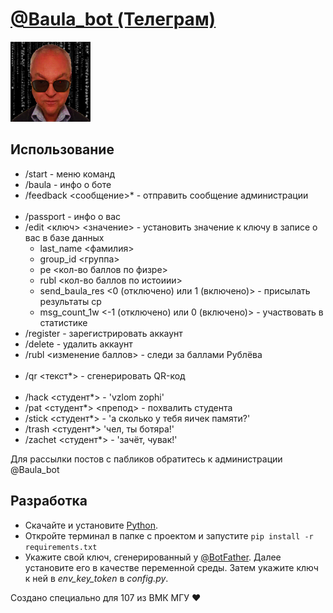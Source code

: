 <a href='https://t.me/baula_bot'>
    <h1>@Baula_bot (Телеграм)</h1>
    <img src='Media/Icon.png'></img>
</a>

<h2>Использование</h2>
<ul>
    <li>/start - меню команд</li> 
    <li>/baula - инфо о боте</li> 
    <li>/feedback &lt;сообщение&gt;* - отправить сообщение администрации</li>
    </br>
    <li>/passport - инфо о вас</li>
    <li>
        /edit &lt;ключ&gt; &lt;значение&gt; - установить значение к ключу в записе о вас в базе данных
        <ul>
            <li>last_name &lt;фамилия&gt;</li>
            <li>group_id &lt;группа&gt;</li>
            <li>pe &lt;кол-во баллов по физре&gt;</li>
            <li>rubl &lt;кол-во баллов по истоиии&gt;</li>
            <li>send_baula_res &lt;0 (отключено) или 1 (включено)&gt; - присылать результаты ср</li> 
            <li>msg_count_1w &lt;-1 (отключено) или 0 (включено)&gt; - участвовать в статистике</li> 
        </ul>
    </li>
    <li>/register - зарегистрировать аккаунт</li>
    <li>/delete - удалить аккаунт</li>
    <li>/rubl &lt;изменение баллов&gt; - следи за баллами Рублёва</li>
    </br>
    <li>/qr &lt;текст*&gt; - сгенерировать QR-код</li>
    </br>
    <li>/hack &lt;студент*&gt; - 'vzlom zophi'</li>
    <li>/pat &lt;студент*&gt; &lt;препод&gt; - похвалить студента</li>
    <li>/stick &lt;студент*&gt; - 'а сколько у тебя яичек памяти?'</li>
    <li>/trash &lt;студент*&gt; 'чел, ты ботяра!'</li>
    <li>/zachet &lt;студент*&gt; - 'зачёт, чувак!'</li>
</ul>
<p>Для рассылки постов с пабликов обратитесь к администрации @Baula_bot</p>
<h2>Разработка</h2>
<ul>
    <li>
        Скачайте и установите <a href='ps://www.python.org/downloads/'>Python</a>.
    </li>
    <li>
        Откройте терминал в папке с проектом и запустите
        <code>pip install -r requirements.txt</code>
    </li>
    <li>
        Укажите свой ключ, сгенерированный у <a href='https://t.me/botfather'>@BotFather</a>. Далее установите его в качестве переменной среды. Затем укажите ключ к ней в <i>env_key_token</i> в <i>config.py</i>.
    </li>
</ul>

<p>Создано специально для 107 из ВМК МГУ ❤</p>
